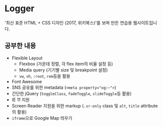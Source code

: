 # Logger
'최신 표준 HTML + CSS 디자인 (2017, 위키북스)'를 보며 만든 연습용 웹사이트입니다.

## 공부한 내용
- Flexible Layout
  - Flexbox (가운데 정렬, 각 flex item의 비율 설정 등)
  - Media query (기기별 size 및 breakpoint 설정)
  - `vw`, `vh`, `:root`, `rem`등을 활용
- Font Awesome
- SNS 공유를 위한 metadata (`<meta property="og:~">`)
- 간단한 jQuery (`toggleClass`, `fadeToggle`, `slideToggle`등 활용)
- IE 11 지원
- Screen Reader 지원을 위한 markup (`.sr-only` class 및 `alt`, `title` attribute의 활용)
- `iframe`으로 Google Map 띄우기
